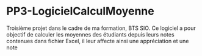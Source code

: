 # PP3-LogicielCalculMoyenne
Troisième projet dans le cadre de ma formation, BTS SIO. Ce logiciel a pour objectif de calculer les moyennes des étudiants depuis leurs notes contenues dans fichier Excel, il leur affecte ainsi une appréciation et une note
